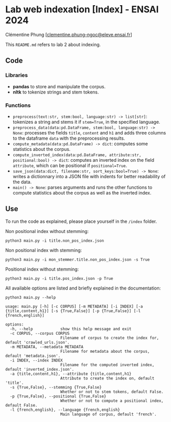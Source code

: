 # Lab web indexation [Index] - ENSAI 2024
Clémentine Phung [clementine.phung-ngoc@eleve.ensai.fr]

This `README.md` refers to lab 2 about indexing.

## Code

### Libraries
- **pandas** to store and manipulate the corpus.
- **nltk** to tokenize strings and stem tokens.

### Functions

- `preprocess(text:str, stem:bool, language:str) -> list[str]`: tokenizes a string and stems it if `stem=True`, in the specified language.
- `preprocess_data(data:pd.DataFrame, stem:bool, language:str) -> None`: processes the fields `title`, `content` and `h1` and adds three columns to the dataframe `data` with the preprocessing results.
- `compute_metadata(data:pd.DataFrame) -> dict`: computes some statistics about the corpus.
- `compute_inverted_index(data:pd.DataFrame, attribute:str, positional:bool) -> dict`: computes an inverted index on the field `attribute`, which can be positional if `positional=True`.
- `save_json(data:dict, filename:str, sort_keys:bool=True) -> None`: writes a dictionnary into a JSON file with indents for better readability of the data.
- `main() -> None`: parses arguments and runs the other functions to compute statistics about the corpus as well as the inverted index.

## Use

To run the code as explained, please place yourself in the `/index` folder.

Non positional index without stemming:
```
python3 main.py -i title.non_pos_index.json
```
Non positional index with stemming: 
```
python3 main.py -i mon_stemmer.title.non_pos_index.json -s True
```
Positional index without stemming:
```
python3 main.py -i title.pos_index.json -p True
```
All available options are listed and briefly explained in the documentation:
```
python3 main.py --help
```
```
usage: main.py [-h] [-c CORPUS] [-m METADATA] [-i INDEX] [-a {title,content,h1}] [-s {True,False}] [-p {True,False}] [-l {french,english}]

options:
  -h, --help            show this help message and exit
  -c CORPUS, --corpus CORPUS
                        Filename of corpus to create the index for, default 'crawled_urls.json'.
  -m METADATA, --metadata METADATA
                        Filename for metadata about the corpus, default 'metadata.json'.
  -i INDEX, --index INDEX
                        Filename for the computed inverted index, default 'inverted_index.json'.
  -a {title,content,h1}, --attribute {title,content,h1}
                        Attribute to create the index on, default 'title'.
  -s {True,False}, --stemming {True,False}
                        Whether or not to stem tokens, default False.
  -p {True,False}, --positional {True,False}
                        Whether or not to compute a positional index, default False.
  -l {french,english}, --language {french,english}
                        Main language of corpus, default 'french'.
```
